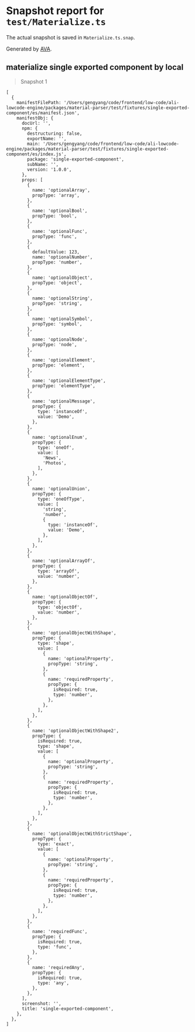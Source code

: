 # Snapshot report for `test/Materialize.ts`

The actual snapshot is saved in `Materialize.ts.snap`.

Generated by [AVA](https://avajs.dev).

## materialize single exported component by local

> Snapshot 1

    [
      {
        manifestFilePath: '/Users/gengyang/code/frontend/low-code/ali-lowcode-engine/packages/material-parser/test/fixtures/single-exported-component/es/manifest.json',
        manifestObj: {
          docUrl: '',
          npm: {
            destructuring: false,
            exportName: '',
            main: '/Users/gengyang/code/frontend/low-code/ali-lowcode-engine/packages/material-parser/test/fixtures/single-exported-component/es/index.js',
            package: 'single-exported-component',
            subName: '',
            version: '1.0.0',
          },
          props: [
            {
              name: 'optionalArray',
              propType: 'array',
            },
            {
              name: 'optionalBool',
              propType: 'bool',
            },
            {
              name: 'optionalFunc',
              propType: 'func',
            },
            {
              defaultValue: 123,
              name: 'optionalNumber',
              propType: 'number',
            },
            {
              name: 'optionalObject',
              propType: 'object',
            },
            {
              name: 'optionalString',
              propType: 'string',
            },
            {
              name: 'optionalSymbol',
              propType: 'symbol',
            },
            {
              name: 'optionalNode',
              propType: 'node',
            },
            {
              name: 'optionalElement',
              propType: 'element',
            },
            {
              name: 'optionalElementType',
              propType: 'elementType',
            },
            {
              name: 'optionalMessage',
              propType: {
                type: 'instanceOf',
                value: 'Demo',
              },
            },
            {
              name: 'optionalEnum',
              propType: {
                type: 'oneOf',
                value: [
                  'News',
                  'Photos',
                ],
              },
            },
            {
              name: 'optionalUnion',
              propType: {
                type: 'oneOfType',
                value: [
                  'string',
                  'number',
                  {
                    type: 'instanceOf',
                    value: 'Demo',
                  },
                ],
              },
            },
            {
              name: 'optionalArrayOf',
              propType: {
                type: 'arrayOf',
                value: 'number',
              },
            },
            {
              name: 'optionalObjectOf',
              propType: {
                type: 'objectOf',
                value: 'number',
              },
            },
            {
              name: 'optionalObjectWithShape',
              propType: {
                type: 'shape',
                value: [
                  {
                    name: 'optionalProperty',
                    propType: 'string',
                  },
                  {
                    name: 'requiredProperty',
                    propType: {
                      isRequired: true,
                      type: 'number',
                    },
                  },
                ],
              },
            },
            {
              name: 'optionalObjectWithShape2',
              propType: {
                isRequired: true,
                type: 'shape',
                value: [
                  {
                    name: 'optionalProperty',
                    propType: 'string',
                  },
                  {
                    name: 'requiredProperty',
                    propType: {
                      isRequired: true,
                      type: 'number',
                    },
                  },
                ],
              },
            },
            {
              name: 'optionalObjectWithStrictShape',
              propType: {
                type: 'exact',
                value: [
                  {
                    name: 'optionalProperty',
                    propType: 'string',
                  },
                  {
                    name: 'requiredProperty',
                    propType: {
                      isRequired: true,
                      type: 'number',
                    },
                  },
                ],
              },
            },
            {
              name: 'requiredFunc',
              propType: {
                isRequired: true,
                type: 'func',
              },
            },
            {
              name: 'requiredAny',
              propType: {
                isRequired: true,
                type: 'any',
              },
            },
          ],
          screenshot: '',
          title: 'single-exported-component',
        },
      },
    ]

